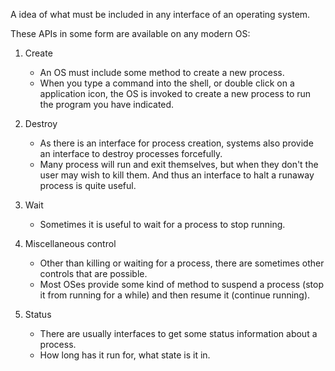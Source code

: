 A idea of what must be included in any interface of an operating system.

These APIs in some form are available on any modern OS:

1) Create
	- An OS must include some method to create a new process.
	- When you type a command into the shell, or double click on a application icon, the OS is invoked to create a new process to run the program you have indicated. 

2) Destroy
	- As there is an interface for process creation, systems also provide an interface to destroy processes forcefully. 
	- Many process will run and exit themselves, but when they don't the user may wish to kill them. And thus an interface to halt a runaway process is quite useful.

3) Wait
	- Sometimes it is useful to wait for a process to stop running.

4) Miscellaneous control
	- Other than killing or waiting for a process, there are sometimes other controls that are possible.
	- Most OSes provide some kind of method to suspend a process (stop it from running for a while) and then resume it (continue running).

5) Status
	- There are usually interfaces to get some status information about a process.
	- How long has it run for, what state is it in.